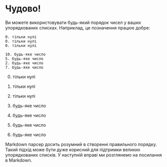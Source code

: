 # Чудово!

Ви можете використовувати будь-який порядок чисел у ваших упорядкованих списках. Наприклад, це позначення працює добре:

    0. тільки нулі
    0. тільки нулі
    0. тільки нулі

    10. будь-яке число
    5. будь-яке число
    2. будь-яке число
    7. будь-яке число


0. тільки нулі
0. тільки нулі
0. тільки нулі


5. будь-яке число
10. будь-яке число
2. будь-яке число
7. будь-яке число

Markdown парсер досить розумний в створенні правильного порядку. Такий підхід може бути дуже корисний для підтримки великих упорядкованих списків.
У наступній вправі ми розглянемо на посилання в Markdown.
